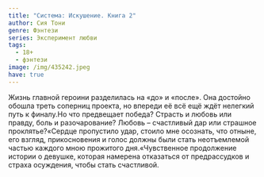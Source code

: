 ```yaml
---
title: "Система: Искушение. Книга 2"
author: Сия Тони
genre: Фэнтези
series: Эксперимент любви
tags:
  - 18+
  - фэнтези
image: /img/435242.jpeg
have: true
---
```

Жизнь главной героини разделилась на «до» и «после». Она достойно обошла треть соперниц проекта, но впереди её всё ещё ждёт нелегкий путь к финалу.Но что предвещает победа? Страсть и любовь или правду, боль и разочарование? Любовь – счастливый дар или страшное проклятье?«Сердце пропустило удар, стоило мне осознать, что отныне, его взгляд, прикосновения и голос должны были стать неотъемлемой частью каждого мною прожитого дня.«Чувственное продолжение истории о девушке, которая намерена отказаться от предрассудков и страха осуждения, чтобы стать счастливой.
